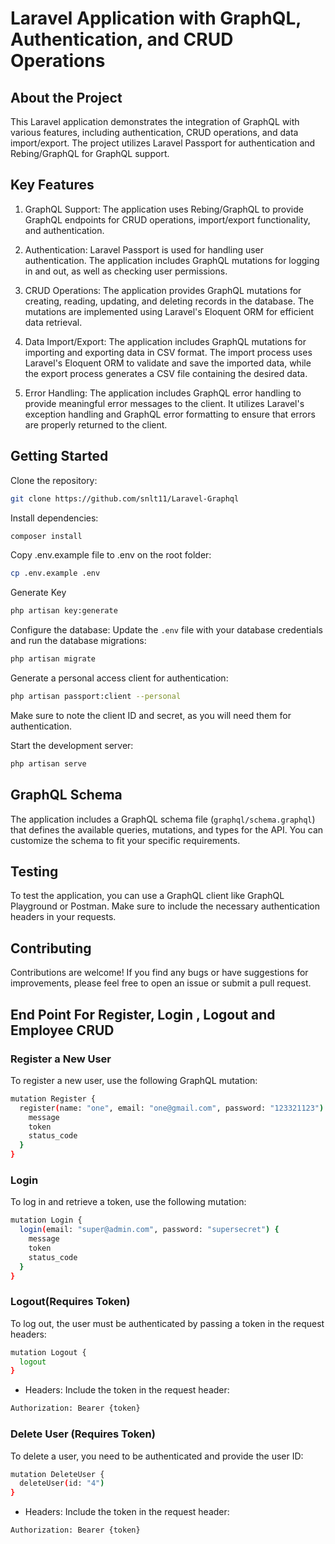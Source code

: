 # Laravel Application with GraphQL, Authentication, and CRUD Operations

## About the Project

This Laravel application demonstrates the integration of GraphQL with various features, including authentication, CRUD operations, and data import/export. The project utilizes Laravel Passport for authentication and Rebing/GraphQL for GraphQL support.

## Key Features

1. GraphQL Support: The application uses Rebing/GraphQL to provide GraphQL endpoints for CRUD operations, import/export functionality, and authentication.

2. Authentication: Laravel Passport is used for handling user authentication. The application includes GraphQL mutations for logging in and out, as well as checking user permissions.

3. CRUD Operations: The application provides GraphQL mutations for creating, reading, updating, and deleting records in the database. The mutations are implemented using Laravel's Eloquent ORM for efficient data retrieval.

4. Data Import/Export: The application includes GraphQL mutations for importing and exporting data in CSV format. The import process uses Laravel's Eloquent ORM to validate and save the imported data, while the export process generates a CSV file containing the desired data.

5. Error Handling: The application includes GraphQL error handling to provide meaningful error messages to the client. It utilizes Laravel's exception handling and GraphQL error formatting to ensure that errors are properly returned to the client.

## Getting Started

Clone the repository:

```bash
git clone https://github.com/snlt11/Laravel-Graphql
```

Install dependencies:

```bash
composer install
```

Copy .env.example file to .env on the root folder:

```bash
cp .env.example .env
```

Generate Key

```bash
php artisan key:generate
```

Configure the database:
Update the `.env` file with your database credentials and run the database migrations:

```bash
php artisan migrate
```

Generate a personal access client for authentication:

```bash
php artisan passport:client --personal
```

Make sure to note the client ID and secret, as you will need them for authentication.

Start the development server:

```bash
php artisan serve
```

## GraphQL Schema

The application includes a GraphQL schema file (`graphql/schema.graphql`) that defines the available queries, mutations, and types for the API. You can customize the schema to fit your specific requirements.

## Testing

To test the application, you can use a GraphQL client like GraphQL Playground or Postman. Make sure to include the necessary authentication headers in your requests.

## Contributing

Contributions are welcome! If you find any bugs or have suggestions for improvements, please feel free to open an issue or submit a pull request.

## End Point For Register, Login , Logout and Employee CRUD

### Register a New User

To register a new user, use the following GraphQL mutation:

```bash
mutation Register {
  register(name: "one", email: "one@gmail.com", password: "123321123") {
    message
    token
    status_code
  }
}
```

### Login

To log in and retrieve a token, use the following mutation:

```bash
mutation Login {
  login(email: "super@admin.com", password: "supersecret") {
    message
    token
    status_code
  }
}
```

### Logout(Requires Token)

To log out, the user must be authenticated by passing a token in the request headers:

```bash
mutation Logout {
  logout
}
```

-   Headers:
    Include the token in the request header:

```bash
Authorization: Bearer {token}
```

### Delete User (Requires Token)

To delete a user, you need to be authenticated and provide the user ID:

```bash
mutation DeleteUser {
  deleteUser(id: "4")
}
```

-   Headers:
    Include the token in the request header:

```bash
Authorization: Bearer {token}
```
